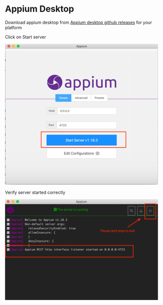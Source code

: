 # Appium Desktop

Download appium desktop from
[Appium desktop github releases](https://github.com/appium/appium-desktop/releases/tag/v1.21.0) for
your platform

Click on Start server

![Appium Desktop Home](images/appium-desktop.png)

Verify server started correctly

![Appium Desktop Server launched](images/appium-desktop-server-launched.png)
